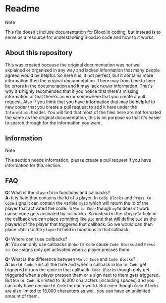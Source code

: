 # Readme
> [!NOTE]
> This file doesn't include documentation for Bloxd.io coding, but instead is to serve as a resource for understanding Bloxd.io code and how to it works.

## About this repository
This was created because the original documentation was not well explained or organized in any way and lacked information that many people agreed would be helpful. So here it is, it not perfect, but it contains more information then the original documentation. There may from time to time be errors in the documenation and it may lack newer information. That's why it's highly recomended that if you notice that there's missing information or that there's an error somewhere that you create a pull request. Also if you think that you have information that may be helpful to new coder that you create a pull request to add it here under the `Information` header. You will find that most of the files here are not formated the same as the original documentation, this is on purpose so that it's easier to search through for the information you want.

## Information
> [!NOTE]
> This section needs information, please create a pull request if you have information for this section.

## FAQ
**Q:** What is the `playerId` in functions and callbacks?  
**A:** It is field that contains the Id of a player. In `Code Blocks` and `Press to Code` signs it can contain the varible `myId` which will return the Id of the player that activated the code. In `World Code` though `myId` doesn't work cause code gets activated by callbacks. So instead in the `playerId` field in the callback we can place somthing like `pId` and that will define `pId` as the playerId of the player that triggered that callback. So we would can then place `pId` in to the `playerId` field in functions in that callback.  

**Q:** Where can I use callbacks?  
**A:** You can only use callbacks in `World Code` cause `Code Blocks` and `Press to Code` signs only get activated when a player presses them.

**Q:** What is the difference between `World Code` and `Code Blocks`?  
**A:** `World Code` runs all the time and when a callback in `World Code` get triggered it runs the code in that callback. `Code Blocks` though only get triggered when a player presses them or a sign next to them gets triggered. But `World Code` is limited to 16,000 characters (including spaces) and you can only have one `World Code` for each world. But even though `Code Blocks` are also limited to 16,000 characters as well, you can have an unlimited amount of them.
